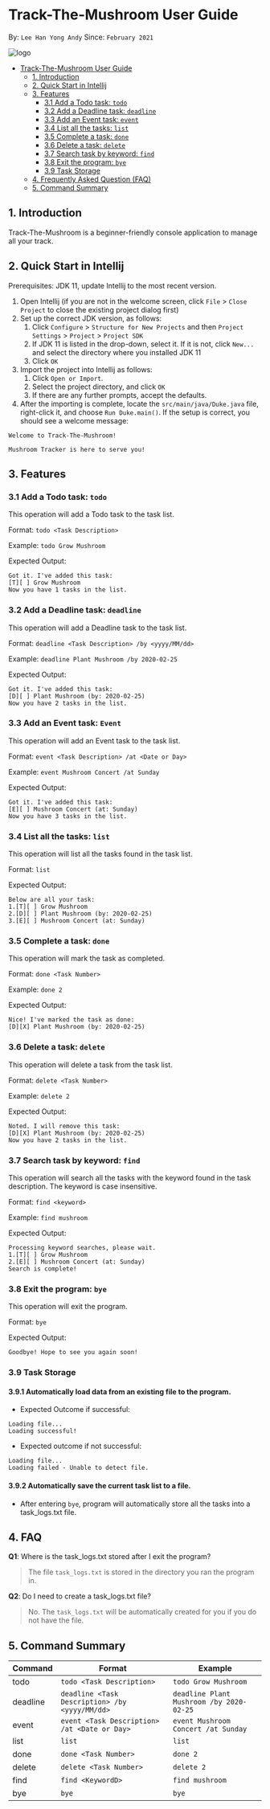 # Track-The-Mushroom User Guide
By: `Lee Han Yong Andy` Since: `February 2021`

![logo](https://encrypted-tbn0.gstatic.com/images?q=tbn:ANd9GcQ1LaKa9rD5VVLnenXNNu_K41jslGmqFI6amA&usqp=CAU)

- [Track-The-Mushroom User Guide](#track-the-mushroom-user-guide)
    * [1. Introduction](#1-introduction)
    * [2. Quick Start in Intellij](#2-quick-start-in-intellij)
    * [3. Features](#3-features)
      + [3.1 Add a Todo task: `todo`](#31-add-a-todo-task-todo)
      + [3.2 Add a Deadline task: `deadline`](#32-add-a-deadline-task-deadline)
      + [3.3 Add an Event task: `event`](#33-add-an-event-task-event)
      + [3.4 List all the tasks: `list`](#34-list-all-the-tasks-list)
      + [3.5 Complete a task: `done`](#35-complete-a-task-done)
      + [3.6 Delete a task: `delete`](#36-delete-a-task-delete)
      + [3.7 Search task by keyword: `find`](#37-search-task-by-keyword-find)
      + [3.8 Exit the program: `bye`](#38-exit-the-program-bye)
      + [3.9 Task Storage](#39-task-storage)
    * [4. Frequently Asked Question (FAQ)](#4-faq)
    * [5. Command Summary](#5-command-summary)


## 1. Introduction 
Track-The-Mushroom is a beginner-friendly console application to manage all your track.

## 2. Quick Start in Intellij
Prerequisites: JDK 11, update Intellij to the most recent version.

1. Open Intellij (if you are not in the welcome screen, click `File` > `Close Project` to close the existing project dialog first)
2. Set up the correct JDK version, as follows:
    1. Click `Configure` > `Structure for New Projects` and then `Project Settings` > `Project` > `Project SDK`
    2. If JDK 11 is listed in the drop-down, select it. If it is not, click `New...` and select the directory where you installed JDK 11
    3. Click `OK`
3. Import the project into Intellij as follows:
    1. Click `Open or Import`.
    2. Select the project directory, and click `OK`
    3. If there are any further prompts, accept the defaults.
4. After the importing is complete, locate the `src/main/java/Duke.java` file, right-click it, and choose `Run Duke.main()`. If the setup is correct, you should see a welcome message:

```
Welcome to Track-The-Mushroom!

Mushroom Tracker is here to serve you!
```

## 3. Features
### 3.1 Add a Todo task: `todo`
This operation will add a Todo task to the task list.

Format: `todo <Task Description>`

Example: `todo Grow Mushroom`

Expected Output:
```
Got it. I've added this task:
[T][ ] Grow Mushroom
Now you have 1 tasks in the list.
```
### 3.2 Add a Deadline task: `deadline`
This operation will add a Deadline task to the task list.

Format: `deadline <Task Description> /by <yyyy/MM/dd>`

Example: `deadline Plant Mushroom /by 2020-02-25`

Expected Output:
```
Got it. I've added this task:
[D][ ] Plant Mushroom (by: 2020-02-25)
Now you have 2 tasks in the list.
```

### 3.3 Add an Event task: `Event`
This operation will add an Event task to the task list.

Format: `event <Task Description> /at <Date or Day>`

Example: `event Mushroom Concert /at Sunday`

Expected Output:
```
Got it. I've added this task:
[E][ ] Mushroom Concert (at: Sunday)
Now you have 3 tasks in the list.
```

### 3.4 List all the tasks: `list`
This operation will list all the tasks found in the task list.

Format: `list`

Expected Output:
```
Below are all your task:
1.[T][ ] Grow Mushroom
2.[D][ ] Plant Mushroom (by: 2020-02-25)
3.[E][ ] Mushroom Concert (at: Sunday)
```

### 3.5 Complete a task: `done`
This operation will mark the task as completed.

Format: `done <Task Number>`

Example: `done 2`

Expected Output:
```
Nice! I've marked the task as done:
[D][X] Plant Mushroom (by: 2020-02-25)
```

### 3.6 Delete a task: `delete`
This operation will delete a task from the task list.

Format: `delete <Task Number>`

Example: `delete 2`

Expected Output:
```
Noted. I will remove this task:
[D][X] Plant Mushroom (by: 2020-02-25)
Now you have 2 tasks in the list.
```

### 3.7 Search task by keyword: `find`
This operation will search all the tasks with the keyword found in the task description.
The keyword is case insensitive.

Format: `find <keyword>`

Example: `find mushroom`

Expected Output:
```
Processing keyword searches, please wait.
1.[T][ ] Grow Mushroom
2.[E][ ] Mushroom Concert (at: Sunday)
Search is complete!
```

### 3.8 Exit the program: `bye`
This operation will exit the program.

Format: `bye`

Expected Output:
```
Goodbye! Hope to see you again soon!
```

### 3.9 Task Storage
#### 3.9.1 Automatically load data from an existing file to the program.
* Expected Outcome if successful:
```
Loading file...
Loading successful!
```
   
* Expected outcome if not successful:
     
```
Loading file...
Loading failed - Unable to detect file.
```
#### 3.9.2 Automatically save the current task list to a file.
* After entering `bye`, program will automatically store all the tasks into a task_logs.txt file.

## 4. FAQ
**Q1**: Where is the task_logs.txt stored after I exit the program?

> The file `task_logs.txt` is stored in the directory you ran the program in.

**Q2**: Do I need to create a task_logs.txt file?

> No. The `task_logs.txt` will be automatically created for you if you do not have the file.

## 5. Command Summary
| Command | Format | Example |
| ------- | ------- | ------- | 
| todo | `todo <Task Description>` | `todo Grow Mushroom` |
| deadline | `deadline <Task Description> /by <yyyy/MM/dd>` | `deadline Plant Mushroom /by 2020-02-25` |
| event | `event <Task Description> /at <Date or Day>`      | `event Mushroom Concert /at Sunday` |
| list | `list` | `list` |
| done | `done <Task Number>` | `done 2` |
| delete | `delete <Task Number>` | `delete 2` |
| find | `find <KeywordD>` | `find mushroom` |
| bye | `bye` | `bye` |
